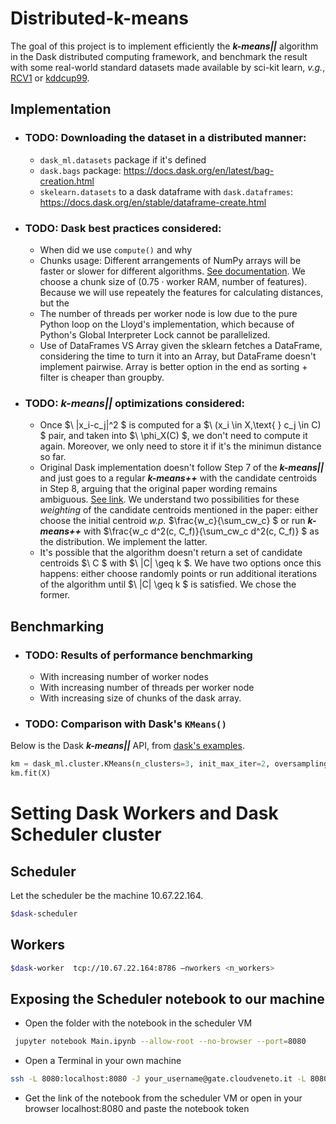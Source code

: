 # Distributed-k-means
The goal of this project is to implement efficiently the **_k-means||_** algorithm in the Dask distributed computing framework, and benchmark the result with some real-world standard datasets made available by sci-kit learn, _v.g._, [RCV1](https://scikit-learn.org/stable/datasets/real_world.html#rcv1-dataset) or [kddcup99](https://scikit-learn.org/stable/datasets/real_world.html#kddcup-99-dataset).
## Implementation
- ### TODO: Downloading the dataset in a distributed manner:
  - ``dask_ml.datasets`` package if it's defined
  - ``dask.bags`` package: https://docs.dask.org/en/latest/bag-creation.html
  - ``skelearn.datasets`` to a dask dataframe with ``dask.dataframes``: https://docs.dask.org/en/stable/dataframe-create.html
- ### TODO: Dask best practices considered:
  - When did we use ``compute()`` and why
  - Chunks usage: Different arrangements of NumPy arrays will be faster or slower for different algorithms. [See documentation](https://docs.dask.org/en/stable/array-chunks.html). We choose a chunk size of $(0.75\cdot\text{worker RAM, number of features})$. Because we will use repeately the features for calculating distances, but the
  - The number of threads per worker node is low due to the pure Python loop on the Lloyd's implementation, which because of Python's Global Interpreter Lock cannot be parallelized.
  - Use of DataFrames VS Array given the sklearn fetches a DataFrame, considering the time to turn it into an Array, but DataFrame doesn't implement pairwise. Array is better option in the end as sorting + filter is cheaper than groupby.
- ### TODO: **_k-means||_** optimizations considered:
    - Once $\ |x_i-c_j|^2 $ is computed for a $\ (x_i \in X,\text{ } c_j \in C) $ pair, and taken into $\ \phi_X(C) $, we don't need to compute it again. Moreover, we only need to store it if it's the minimun distance so far.
    - Original Dask implementation doesn't follow Step 7 of the **_k-means||_** and just goes to a regular **_k-means++_** with the candidate centroids in Step 8, arguing that the original paper wording remains ambiguous. [See link](https://github.com/dask/dask-ml/blob/main/dask_ml/cluster/k_means.py#L448). We understand two possibilities for these _weighting_ of the candidate centroids mentioned in the paper: either choose the initial centroid _w.p._ $\frac{w_c}{\sum_cw_c} $ or run **_k-means++_** with $\frac{w_c d^2(c, C_f)}{\sum_cw_c d^2(c, C_f)} $ as the distribution. We implement the latter.
    - It's possible that the algorithm doesn't return a set of candidate centroids $\ C $ with $\ |C| \geq k $. We have two options once this happens: either choose randomly points or run additional iterations of the algorithm until $\ |C| \geq k $ is satisfied. We chose the former.
## Benchmarking
- ### TODO: Results of performance benchmarking 
    - With increasing number of worker nodes
    - With increasing number of threads per worker node
    - With increasing size of chunks of the dask array.
- ### TODO: Comparison with Dask's ``KMeans()``
Below is the Dask **_k-means||_** API, from [dask's examples](https://examples.dask.org/machine-learning/training-on-large-datasets.html?highlight=k%20means).
``` python
km = dask_ml.cluster.KMeans(n_clusters=3, init_max_iter=2, oversampling_factor=10)
km.fit(X)
```
# Setting Dask Workers and Dask Scheduler cluster
## Scheduler 
Let the scheduler be the machine 10.67.22.164.
``` bash
$dask-scheduler
```
 ## Workers
 ``` bash
 $dask-worker  tcp://10.67.22.164:8786 —nworkers <n_workers>
```
## Exposing the Scheduler notebook to our machine
- Open the folder with the notebook in the scheduler VM
``` bash
 jupyter notebook Main.ipynb --allow-root --no-browser --port=8080
```
- Open a Terminal in your own machine 
 ``` bash
 ssh -L 8080:localhost:8080 -J your_username@gate.cloudveneto.it -L 8080:localhost:8080 root@10.67.22.164  

```
- Get the link of the notebook from the scheduler VM or open in your browser localhost:8080 and paste the notebook token
